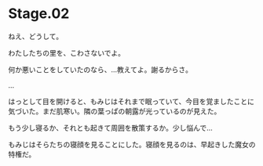 # Stage.02

ねえ、どうして。

わたしたちの里を、こわさないでよ。

何か悪いことをしていたのなら、…教えてよ。謝るからさ。

…

はっとして目を開けると、もみじはそれまで眠っていて、今目を覚ましたことに気づいた。まだ肌寒い。隣の葉っぱの朝露が光っているのが見えた。

もう少し寝るか、それとも起きて周囲を散策するか。少し悩んで…

もみじはそらたちの寝顔を見ることにした。寝顔を見るのは、早起きした魔女の特権だ。
